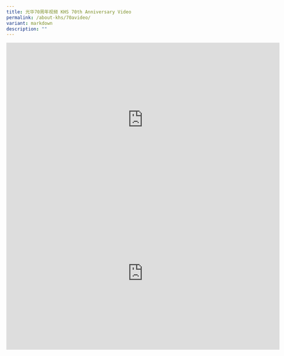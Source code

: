 ```yaml
---
title: 光华70周年视频 KHS 70th Anniversary Video
permalink: /about-khs/70avideo/
variant: markdown
description: ""
---
```

<div class="iframe-wrapper">
<iframe height="405" width="720" allowfullscreen="true" frameborder="0" src="https://www.youtube.com/embed/3ToyYF-Yt30?si=7aq3N-P7UVNVSWKH"></iframe>
</div>
<div class="iframe-wrapper">
<iframe height="405" width="720" allowfullscreen="true" frameborder="0" src="https://www.youtube.com/embed/mU2mWmQ5jJ4?si=VwBYC7XDvhsa-W1N"></iframe>
</div>
<p></p>